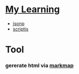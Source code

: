 # [My Learning](https://seven-y-q-guo.github.io/my-learning/markmap.html)
  - [jsonp](https://seven-y-q-guo.github.io/my-learning/jsonp/markmap.html)
  - [scriptjs](https://seven-y-q-guo.github.io/my-learning/scriptjs/markmap.html)

# Tool
### gererate html via [markmap](https://markmap.js.org/repl)
